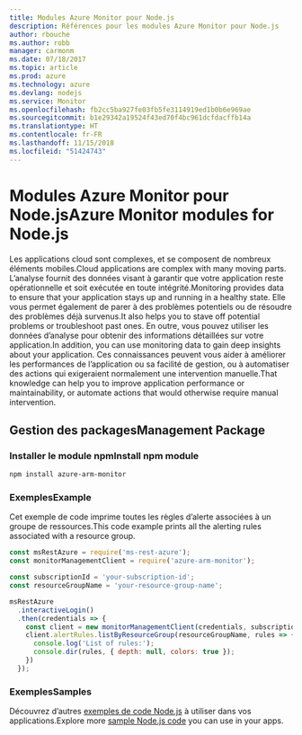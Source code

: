 ```yaml
---
title: Modules Azure Monitor pour Node.js
description: Références pour les modules Azure Monitor pour Node.js
author: rbouche
ms.author: robb
manager: carmonm
ms.date: 07/18/2017
ms.topic: article
ms.prod: azure
ms.technology: azure
ms.devlang: nodejs
ms.service: Monitor
ms.openlocfilehash: fb2cc5ba927fe03fb5fe3114919ed1b0b6e969ae
ms.sourcegitcommit: b1e29342a19524f43ed70f4bc961dcfdacffb14a
ms.translationtype: HT
ms.contentlocale: fr-FR
ms.lasthandoff: 11/15/2018
ms.locfileid: "51424743"
---
```

# <a name="azure-monitor-modules-for-nodejs"></a><span data-ttu-id="eb7a9-103">Modules Azure Monitor pour Node.js</span><span class="sxs-lookup"><span data-stu-id="eb7a9-103">Azure Monitor modules for Node.js</span></span>

<span data-ttu-id="eb7a9-104">Les applications cloud sont complexes, et se composent de nombreux éléments mobiles.</span><span class="sxs-lookup"><span data-stu-id="eb7a9-104">Cloud applications are complex with many moving parts.</span></span> <span data-ttu-id="eb7a9-105">L’analyse fournit des données visant à garantir que votre application reste opérationnelle et soit exécutée en toute intégrité.</span><span class="sxs-lookup"><span data-stu-id="eb7a9-105">Monitoring provides data to ensure that your application stays up and running in a healthy state.</span></span> <span data-ttu-id="eb7a9-106">Elle vous permet également de parer à des problèmes potentiels ou de résoudre des problèmes déjà survenus.</span><span class="sxs-lookup"><span data-stu-id="eb7a9-106">It also helps you to stave off potential problems or troubleshoot past ones.</span></span> <span data-ttu-id="eb7a9-107">En outre, vous pouvez utiliser les données d’analyse pour obtenir des informations détaillées sur votre application.</span><span class="sxs-lookup"><span data-stu-id="eb7a9-107">In addition, you can use monitoring data to gain deep insights about your application.</span></span> <span data-ttu-id="eb7a9-108">Ces connaissances peuvent vous aider à améliorer les performances de l’application ou sa facilité de gestion, ou à automatiser des actions qui exigeraient normalement une intervention manuelle.</span><span class="sxs-lookup"><span data-stu-id="eb7a9-108">That knowledge can help you to improve application performance or maintainability, or automate actions that would otherwise require manual intervention.</span></span>

## <a name="management-package"></a><span data-ttu-id="eb7a9-109">Gestion des packages</span><span class="sxs-lookup"><span data-stu-id="eb7a9-109">Management Package</span></span>

### <a name="install-npm-module"></a><span data-ttu-id="eb7a9-110">Installer le module npm</span><span class="sxs-lookup"><span data-stu-id="eb7a9-110">Install npm module</span></span>

```bash
npm install azure-arm-monitor
```

### <a name="example"></a><span data-ttu-id="eb7a9-111">Exemples</span><span class="sxs-lookup"><span data-stu-id="eb7a9-111">Example</span></span>

<span data-ttu-id="eb7a9-112">Cet exemple de code imprime toutes les règles d’alerte associées à un groupe de ressources.</span><span class="sxs-lookup"><span data-stu-id="eb7a9-112">This code example prints all the alerting rules associated with a resource group.</span></span>

```javascript
const msRestAzure = require('ms-rest-azure');
const monitorManagementClient = require('azure-arm-monitor');

const subscriptionId = 'your-subscription-id';
const resourceGroupName = 'your-resource-group-name';

msRestAzure
  .interactiveLogin()
  .then(credentials => {
    const client = new monitorManagementClient(credentials, subscriptionId);
    client.alertRules.listByResourceGroup(resourceGroupName, rules => {
      console.log('List of rules:');
      console.dir(rules, { depth: null, colors: true });
    })
  });
```

### <a name="samples"></a><span data-ttu-id="eb7a9-113">Exemples</span><span class="sxs-lookup"><span data-stu-id="eb7a9-113">Samples</span></span>

<span data-ttu-id="eb7a9-114">Découvrez d’autres [exemples de code Node.js](https://azure.microsoft.com/resources/samples/?platform=nodejs) à utiliser dans vos applications.</span><span class="sxs-lookup"><span data-stu-id="eb7a9-114">Explore more [sample Node.js code](https://azure.microsoft.com/resources/samples/?platform=nodejs) you can use in your apps.</span></span>
